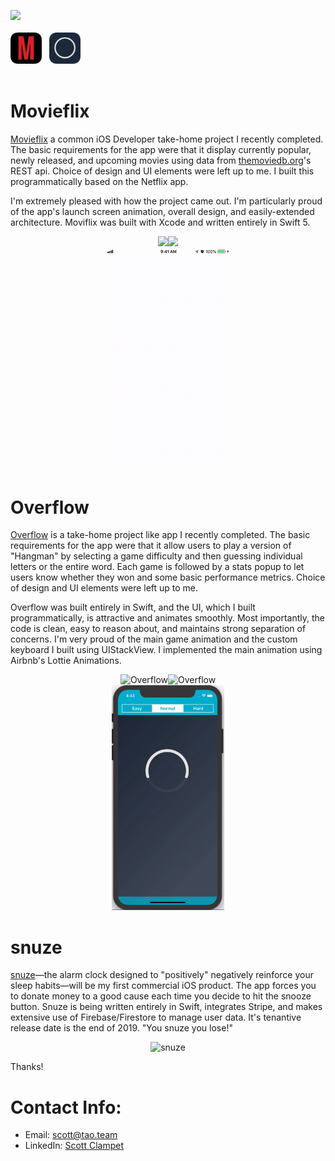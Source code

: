 <a href="images/ScottClampetResume.pdf" download><img src="https://img.shields.io/badge/Download-Resume-ff69b4.svg?style=for-the-badge&logo=codeigniter&logoColor=white"></a><br><br>
<img src="images/movieflix/icon.png" width="50">&nbsp;&nbsp;&nbsp;<img src="images/overflow/icon.png" width="50"><br><br>

<!-- # Hello!
*Thanks for stopping by*. This repo serves as a kind of ever-changing portfolio of projects I'm currently excited about; please feel free to look around. -->
# Movieflix 
[Movieflix](https://github.com/sclampet) a common iOS Developer take-home project I recently completed. The basic requirements for the app were that it display currently popular, newly released, and upcoming movies using data from [themoviedb.org](https://www.themoviedb.org/)'s REST api. Choice of design and UI elements were left up to me. I built this programmatically based on the Netflix app.

I'm extremely pleased with how the project came out. I'm particularly proud of the app's launch screen animation, overall design, and easily-extended architecture. Moviflix was built with Xcode and written entirely in Swift 5.  
<p align="center">
<img src="images/movieflix/home.png" width="285"><img src="images/movieflix/details.png" width="285"><br><img src="images/movieflix/movieflixDemo.gif" width="200">
</p>


# Overflow
[Overflow](https://github.com/sclampet) is a take-home project like app I recently completed. The basic requirements for the app were that it allow users to play a version of "Hangman" by selecting a game difficulty and then guessing individual letters or the entire word. Each game is followed by a stats popup to let users know whether they won and some basic performance metrics. Choice of design and UI elements were left up to me.

Overflow was built entirely in Swift, and the UI, which I built programmatically, is attractive and animates smoothly. Most importantly, the code is clean, easy to reason about, and maintains strong separation of concerns. I'm very proud of the main game animation and the custom keyboard I built using UIStackView. I implemented the main animation using Airbnb's Lottie Animations.
<p align="center">
<img src="images/overflow/game.png" width="285"  title="Overflow"><img src="images/overflow/gameresult.png" width="285" title="Overflow"><br><img src="images/overflow/wordDemo.gif" width="180" title="Overflow">
</p>


# snuze
[snuze](https://github.com/sclampet)—the alarm clock designed to "positively" negatively reinforce your sleep habits—will be my first commercial iOS product. The app forces you to donate money to a good cause each time you decide to hit the snooze button. Snuze is being written entirely in Swift, integrates Stripe, and makes extensive use of Firebase/Firestore to manage user data. It's tenantive release date is the end of 2019. "You snuze you lose!"
<p align="center">
<img src="images/snuze/snuze-mockups.png" width="800"  title="snuze">
</p>
Thanks!

# Contact Info:

- Email: scott@tao.team
- LinkedIn: [Scott Clampet](https://www.linkedin.com/in/sclampet/)

